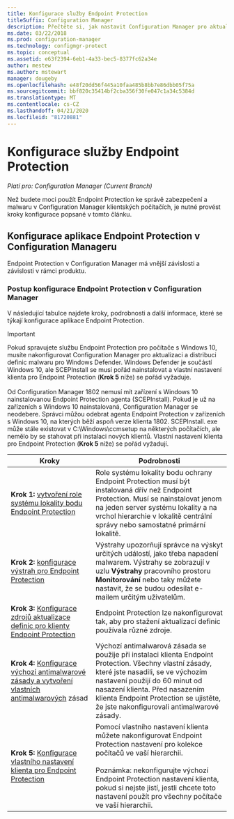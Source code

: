 ```yaml
---
title: Konfigurace služby Endpoint Protection
titleSuffix: Configuration Manager
description: Přečtěte si, jak nastavit Configuration Manager pro aktualizaci a distribuci definic malwaru pro Windows Defender.
ms.date: 03/22/2018
ms.prod: configuration-manager
ms.technology: configmgr-protect
ms.topic: conceptual
ms.assetid: e63f2394-6eb1-4a33-bec5-8377fc62a34e
author: mestew
ms.author: mstewart
manager: dougeby
ms.openlocfilehash: e48f20dd56f445a10faa485b8bb7e86dbb05f75a
ms.sourcegitcommit: bbf820c35414bf2cba356f30fe047c1a34c5384d
ms.translationtype: MT
ms.contentlocale: cs-CZ
ms.lasthandoff: 04/21/2020
ms.locfileid: "81720881"
---
```

# <a name="configure-endpoint-protection"></a>Konfigurace služby Endpoint Protection

*Platí pro: Configuration Manager (Current Branch)*

Než budete moci použít Endpoint Protection ke správě zabezpečení a malwaru v Configuration Manager klientských počítačích, je nutné provést kroky konfigurace popsané v tomto článku.  

## <a name="how-to-configure-endpoint-protection-in-configuration-manager"></a>Konfigurace aplikace Endpoint Protection v Configuration Manageru  
 Endpoint Protection v Configuration Manager má vnější závislosti a závislosti v rámci produktu.  

### <a name="steps-to-configure-endpoint-protection-in-configuration-manager"></a>Postup konfigurace Endpoint Protection v Configuration Manager  
 V následující tabulce najdete kroky, podrobnosti a další informace, které se týkají konfigurace aplikace Endpoint Protection.  

> [!IMPORTANT]  
>  Pokud spravujete službu Endpoint Protection pro počítače s Windows 10, musíte nakonfigurovat Configuration Manager pro aktualizaci a distribuci definic malwaru pro Windows Defender. Windows Defender je součástí Windows 10, ale SCEPInstall se musí pořád nainstalovat a vlastní nastavení klienta pro Endpoint Protection (**Krok 5** níže) se pořád vyžaduje. </br> </br>
> Od Configuration Manager 1802 nemusí mít zařízení s Windows 10 nainstalovanou Endpoint Protection agenta (SCEPInstall). Pokud je už na zařízeních s Windows 10 nainstalovaná, Configuration Manager se neodebere. Správci můžou odebrat agenta Endpoint Protection v zařízeních s Windows 10, na kterých běží aspoň verze klienta 1802. SCEPInstall. exe může stále existovat v C:\Windows\ccmsetup na některých počítačích, ale nemělo by se stahovat při instalaci nových klientů. Vlastní nastavení klienta pro Endpoint Protection (**Krok 5** níže) se pořád vyžadují. <!--503654-->

|Kroky|Podrobnosti|  
|-----------|-------------|  
|**Krok 1:** [vytvoření role systému lokality bodu Endpoint Protection](endpoint-protection-site-role.md)|Role systému lokality bodu ochrany Endpoint Protection musí být instalovaná dřív než Endpoint Protection. Musí se nainstalovat jenom na jeden server systému lokality a na vrchol hierarchie v lokalitě centrální správy nebo samostatné primární lokalitě. |  
|**Krok 2:** [konfigurace výstrah pro Endpoint Protection](endpoint-configure-alerts.md)|Výstrahy upozorňují správce na výskyt určitých událostí, jako třeba napadení malwarem. Výstrahy se zobrazují v uzlu **Výstrahy** pracovního prostoru **Monitorování** nebo taky můžete nastavit, že se budou odesílat e-mailem určitým uživatelům. |  
|**Krok 3:** [Konfigurace zdrojů aktualizace definic pro klienty Endpoint Protection](endpoint-definition-updates.md)|Endpoint Protection lze nakonfigurovat tak, aby pro stažení aktualizací definic používala různé zdroje. |  
|**Krok 4:** [Konfigurace výchozí antimalwarové zásady a vytvoření vlastních antimalwarových](endpoint-antimalware-policies.md) zásad|Výchozí antimalwarová zásada se použije při instalaci klienta Endpoint Protection. Všechny vlastní zásady, které jste nasadili, se ve výchozím nastavení použijí do 60 minut od nasazení klienta. Před nasazením klienta Endpoint Protection se ujistěte, že jste nakonfigurovali antimalwarové zásady. |  
|**Krok 5:** [Konfigurace vlastního nastavení klienta pro Endpoint Protection](endpoint-protection-configure-client.md)|Pomocí vlastního nastavení klienta můžete nakonfigurovat Endpoint Protection nastavení pro kolekce počítačů ve vaší hierarchii.<br /><br /> Poznámka: nekonfigurujte výchozí Endpoint Protection nastavení klienta, pokud si nejste jistí, jestli chcete toto nastavení použít pro všechny počítače ve vaší hierarchii. |  
